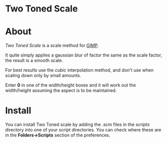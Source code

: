 Two Toned Scale
===============

# About

*Two Toned Scale* is a scale method for [GIMP](http://www.gimp.org).

It quite simply applies a gaussian blur of factor the same as the scale factor, the result is a smooth scale.

For best results use the *cubic* interpolation method, and don't use when scaling down only by small amounts.

Enter **0** in one of the width/height boxes and it will work out the width/height assuming the aspect is to be maintained.

# Install

You can install Two Toned scale by adding the .scm files in the *scripts* directory into one of your script directories. You can check where these are in the **Folders->Scripts** section of the preferences.
